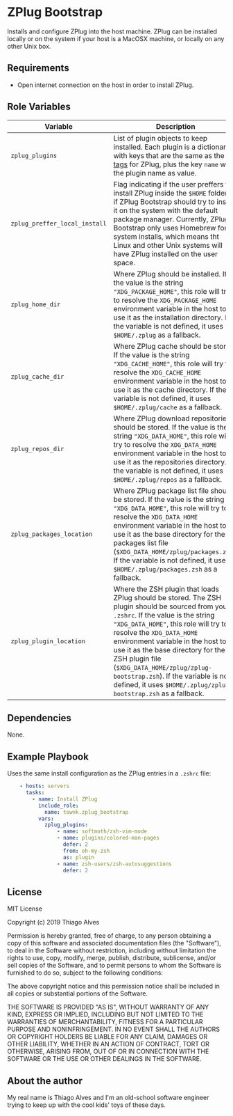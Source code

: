 # ZPlug Bootstrap
Installs and configure ZPlug into the host machine. ZPlug can be installed
locally or on the system if your host is a MacOSX machine, or locally on any
other Unix box.

## Requirements
- Open internet connection on the host in order to install ZPlug.

## Role Variables
| Variable                      | Description                                                                                                                                                                                                                                                                                                                                                                                                                                   | Default value      |
| ----------------------------- | --------------------------------------------------------------------------------------------------------------------------------------------------------------------------------------------------------------------------------------------------------------------------------------------------------------------------------------------------------------------------------------------------------------------------------------------- | ------------------ |
| `zplug_plugins`               | List of plugin objects to keep installed. Each plugin is a dictionary with keys that are the same as the [tags](https://github.com/zplug/zplug#3-tags-for-zplug) for ZPlug, plus the key `name` with the plugin name as value.                                                                                                                                                                                                                | `[]`               |
| `zplug_preffer_local_install` | Flag indicating if the user preffers to install ZPlug inside the `$HOME` folder, or if ZPlug Bootstrap should try to install it on the system with the default package manager. Currently, ZPlug Bootstrap only uses Homebrew for system installs, which means tht Linux and other Unix systems will have ZPlug installed on the user space.                                                                                                  | `no`               |
| `zplug_home_dir`              | Where ZPlug should be installed. If the value is the string `"XDG_PACKAGE_HOME"`, this role will try to resolve the `XDG_PACKAGE_HOME` environment variable in the host to use it as the installation directory. If the variable is not defined, it uses `$HOME/.zplug` as a fallback.                                                                                                                                                        | `XDG_PACKAGE_HOME` |
| `zplug_cache_dir`             | Where ZPlug cache should be stored. If the value is the string `"XDG_CACHE_HOME"`, this role will try to resolve the `XDG_CACHE_HOME` environment variable in the host to use it as the cache directory. If the variable is not defined, it uses `$HOME/.zplug/cache` as a fallback.                                                                                                                                                          | `XDG_CACHE_HOME`   |
| `zplug_repos_dir`             | Where ZPlug download repositories should be stored. If the value is the string `"XDG_DATA_HOME"`, this role will try to resolve the `XDG_DATA_HOME` environment variable in the host to use it as the repositories directory. If the variable is not defined, it uses `$HOME/.zplug/repos` as a fallback.                                                                                                                                     | `XDG_DATA_HOME`    |
| `zplug_packages_location`     | Where ZPlug package list file should be stored. If the value is the string `"XDG_DATA_HOME"`, this role will try to resolve the `XDG_DATA_HOME` environment variable in the host to use it as the base directory for the packages list file (`$XDG_DATA_HOME/zplug/packages.zsh`). If the variable is not defined, it uses `$HOME/.zplug/packages.zsh` as a fallback.                                                                         | `XDG_DATA_HOME`    |
| `zplug_plugin_location`       | Where the ZSH plugin that loads ZPlug should be stored. The ZSH plugin should be sourced from your `.zshrc`. If the value is the string `"XDG_DATA_HOME"`, this role will try to resolve the `XDG_DATA_HOME` environment variable in the host to use it as the base directory for the ZSH plugin file (`$XDG_DATA_HOME/zplug/zplug-bootstrap.zsh`). If the variable is not defined, it uses `$HOME/.zplug/zplug-bootstrap.zsh` as a fallback. | `XDG_DATA_HOME`    |

## Dependencies
None.

## Example Playbook
Uses the same install configuration as the ZPlug entries in a `.zshrc` file:

```yaml
    - hosts: servers
      tasks:
        - name: Install ZPlug
          include_role:
            name: townk.zplug_bootstrap
          vars:
            zplug_plugins:
                - name: softmoth/zsh-vim-mode
                - name: plugins/colored-man-pages
                  defer: 2
                  from: oh-my-zsh
                  as: plugin
                - name: zsh-users/zsh-autosuggestions
                  defer: 2
```     

## License
MIT License

Copyright (c) 2019 Thiago Alves

Permission is hereby granted, free of charge, to any person obtaining a copy
of this software and associated documentation files (the "Software"), to deal
in the Software without restriction, including without limitation the rights
to use, copy, modify, merge, publish, distribute, sublicense, and/or sell
copies of the Software, and to permit persons to whom the Software is
furnished to do so, subject to the following conditions:

The above copyright notice and this permission notice shall be included in all
copies or substantial portions of the Software.

THE SOFTWARE IS PROVIDED "AS IS", WITHOUT WARRANTY OF ANY KIND, EXPRESS OR
IMPLIED, INCLUDING BUT NOT LIMITED TO THE WARRANTIES OF MERCHANTABILITY,
FITNESS FOR A PARTICULAR PURPOSE AND NONINFRINGEMENT. IN NO EVENT SHALL THE
AUTHORS OR COPYRIGHT HOLDERS BE LIABLE FOR ANY CLAIM, DAMAGES OR OTHER
LIABILITY, WHETHER IN AN ACTION OF CONTRACT, TORT OR OTHERWISE, ARISING FROM,
OUT OF OR IN CONNECTION WITH THE SOFTWARE OR THE USE OR OTHER DEALINGS IN THE
SOFTWARE.

## About the author
My real name is Thiago Alves and I'm an old-school software engineer trying to
keep up with the cool kids' toys of these days.